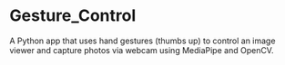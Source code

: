 # Gesture_Control
A Python app that uses hand gestures (thumbs up) to control an image viewer and capture photos via webcam using MediaPipe and OpenCV.
